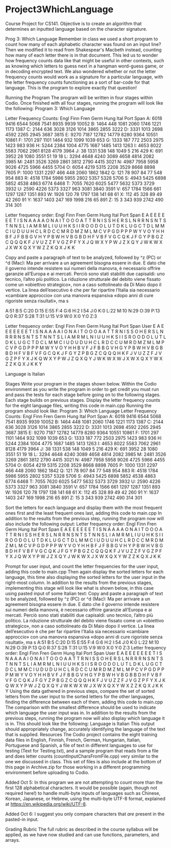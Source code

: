 # Project3WhichLanguage
Course Project for CS141. Objective is to create an algorithm that determines an inputted language based on the character signature. 

Prog 3: Which Language
Remember in class we used a short program to count how many of each alphabetic character was found on an input line?  Then we modified it to read from Shakespear's Macbeth instead, counting how many of each letter there is in that document.  This led us to wonder how frequency counts data like that might be useful in other contexts, such as knowing which letters to guess next in a hangman word-guess game, or in decoding encrypted text.  We also wondered whether or not the letter frequency counts would work as a signature for a particular language, with the letter frequency counts functioning as a sort of bar-code for that language.  This is the program to explore exactly that question!

Running the Program
The program will be written in four stages within Codio.  Once finished with all four stages, running the program will look like the following:
Program 3: Which Language

Letter Frequency Counts:
     Engl  Finn  Fren  Germ  Hung  Ital  Port  Span
A:   6018  9416  6544  5068  7541  8935  9939 10052
B:   1464   448  1081  2060  1746  1221  1173  1387
C:   2144   636  3028  3126  1014  3865  2855  3222
D:   3331  1013  2698  4592  2265  2945  3687  3815
E:   9270  7187 12782 14779  8280  9364 10551 10861
F:   1701   297  1101  1464   932  1099  1039   653
G:   1333   187   772  2503  2975  1423   983   936
H:   5244  2384  1004  4775  1687  1485  1413  1263
I:   4653  8022  5583  7062  2961  8128  4179  3964
J:     38  1331   538   148  1049     5   216   429
K:    691  3952    28  1080  3551    51    19    18
L:   3294  4648  4240  3089  4658  4814  2082  3985
M:   2481  3526  3269  2861  3812  2790  4415  3021
N:   4987  7958  5958  9026  4725  5966  4455  5704
O:   6054  4219  5315  2208  3529  8668  8898  7605
P:   1000  1331  2297   466   448  2060  1862  1842
Q:    121    78   907    84    77   548   954   883
R:   4518  1784  5986  5955  2802  5357  5328  5706
S:   4943  5425  6898  5852  4538  4863  6774  6468
T:   7055  7620  6025  5477  5632  5373  3729  3932
U:   2590  4226  5373  3327   963  3081  3840  3591
V:    657  1784  1566   661  1297  1287  1351   893
W:   1926   120    78  1797   138   141    68    61
X:    112    45   328    89    49    42   260    91
Y:   1637  1403   247   169  1998   216    65   891
Z:     15     3   343   939  2742   490   314   301

Letter frequency order:
     Engl  Finn  Fren  Germ  Hung  Ital  Port  Span
	E     A     E     E     E     E     E     E
	T     I     S     N     A     A     A     A
	O     N     A     I     T     O     O     O
	A     T     T     R     N     I     S     S
	H     E     R     S     L     N     R     R
	N     S     N     T     S     T     N     N
	S     L     I     A     M     R     M     L
	I     U     U     H     K     S     I     I
	R     O     O     D     O     L     U     T
	D     K     L     U     G     C     T     D
	L     M     M     C     I     U     D     U
	U     H     C     L     R     D     C     C
	M     R     D     M     Z     M     L     M
	C     V     P     G     D     P     P     P
	W     Y     V     O     Y     H     H     B
	F     J     F     B     B     G     V     H
	Y     P     B     W     H     V     B     G
	B     D     H     F     V     B     F     V
	G     C     Q     K     J     F     G     Y
	P     B     G     Z     C     Q     Q     Q
	K     F     J     V     U     Z     Z     F
	V     G     Z     P     F     Y     X     J
	Q     W     X     Y     P     W     J     Z
	X     Q     Y     J     W     K     W     X
	J     X     W     X     Q     X     Y     W
	Z     Z     K     Q     X     J     K     K

Copy and paste a paragraph of text to be analyzed, followed by ^z (PC) or ^d (Mac): 
Ma per arrivare a un agreement bisogna essere in due. E dato che il governo intende resistere sui numeri 
della manovra, è necessario offrire garanzie all’Europa e ai mercati. Perciò sono stati stabiliti due 
capisaldi: uno tecnico, l’altro più politico. La riduzione strutturale del debito viene fissato come un 
«obiettivo strategico», non a caso sottolineato da Di Maio dopo il vertice. La linea dell’esecutivo è 
che per far ripartire l’Italia sia necessario «cambiare approccio» con una manovra espansiva «dopo anni 
di cure rigoriste senza risultati», ma s

A:51 B:5 C:20 D:15 E:55 F:4 G:6 H:2 I:54 J:0 K:0 L:22 M:10 N:29 O:39 P:13 Q:0 R:37 S:28 T:31 U:15 V:9 W:0 X:0 Y:0 Z:3 

Letter frequency order:
           Engl  Finn  Fren  Germ  Hung  Ital  Port  Span  User
	E     A     E     E     E     E     E     E     E
	T     I     S     N     A     A     A     A     I
	O     N     A     I     T     O     O     O     A
	A     T     T     R     N     I     S     S     O
	H     E     R     S     L     N     R     R     R
	N     S     N     T     S     T     N     N     T
	S     L     I     A     M     R     M     L     N
	I     U     U     H     K     S     I     I     S
	R     O     O     D     O     L     U     T     L
	D     K     L     U     G     C     T     D     C
	L     M     M     C     I     U     D     U     D
	U     H     C     L     R     D     C     C     U
	M     R     D     M     Z     M     L     M     P
	C     V     P     G     D     P     P     P     M
	W     Y     V     O     Y     H     H     B     V
	F     J     F     B     B     G     V     H     G
	Y     P     B     W     H     V     B     G     B
	B     D     H     F     V     B     F     V     F
	G     C     Q     K     J     F     G     Y     Z
	P     B     G     Z     C     Q     Q     Q     H
	K     F     J     V     U     Z     Z     F     J
	V     G     Z     P     F     Y     X     J     K
	Q     W     X     Y     P     W     J     Z     Q
	X     Q     Y     J     W     K     W     X     W
	J     X     W     X     Q     X     Y     W     X
	Z     Z     K     Q     X     J     K     K     Y

Language is Italian

Stages
Write your program in the stages shown below.  Within the Codio environment as you write the program in order to get credit you must run and pass the tests for each stage before going on to the following stages.  Each stage builds on previous stages.
Display the letter frequency counts for the eight language files, writing this code in main.cpp 
Running the program should look like:
Program 3: Which Language
Letter Frequency Counts:
     Engl  Finn  Fren  Germ  Hung  Ital  Port  Span
A:   6018  9416  6544  5068  7541  8935  9939 10052
B:   1464   448  1081  2060  1746  1221  1173  1387
C:   2144   636  3028  3126  1014  3865  2855  3222
D:   3331  1013  2698  4592  2265  2945  3687  3815
E:   9270  7187 12782 14779  8280  9364 10551 10861
F:   1701   297  1101  1464   932  1099  1039   653
G:   1333   187   772  2503  2975  1423   983   936
H:   5244  2384  1004  4775  1687  1485  1413  1263
I:   4653  8022  5583  7062  2961  8128  4179  3964
J:     38  1331   538   148  1049     5   216   429
K:    691  3952    28  1080  3551    51    19    18
L:   3294  4648  4240  3089  4658  4814  2082  3985
M:   2481  3526  3269  2861  3812  2790  4415  3021
N:   4987  7958  5958  9026  4725  5966  4455  5704
O:   6054  4219  5315  2208  3529  8668  8898  7605
P:   1000  1331  2297   466   448  2060  1862  1842
Q:    121    78   907    84    77   548   954   883
R:   4518  1784  5986  5955  2802  5357  5328  5706
S:   4943  5425  6898  5852  4538  4863  6774  6468
T:   7055  7620  6025  5477  5632  5373  3729  3932
U:   2590  4226  5373  3327   963  3081  3840  3591
V:    657  1784  1566   661  1297  1287  1351   893
W:   1926   120    78  1797   138   141    68    61
X:    112    45   328    89    49    42   260    91
Y:   1637  1403   247   169  1998   216    65   891
Z:     15     3   343   939  2742   490   314   301

Sort the letters for each language and display them with the most frequent ones first and the least frequent ones last, adding this code to main.cpp 
In addition to the results from the previous step, running the program now will also include the following output:
Letter frequency order:
     Engl  Finn  Fren  Germ  Hung  Ital  Port  Span
	E     A     E     E     E     E     E     E
	T     I     S     N     A     A     A     A
	O     N     A     I     T     O     O     O
	A     T     T     R     N     I     S     S
	H     E     R     S     L     N     R     R
	N     S     N     T     S     T     N     N
	S     L     I     A     M     R     M     L
	I     U     U     H     K     S     I     I
	R     O     O     D     O     L     U     T
	D     K     L     U     G     C     T     D
	L     M     M     C     I     U     D     U
	U     H     C     L     R     D     C     C
	M     R     D     M     Z     M     L     M
	C     V     P     G     D     P     P     P
	W     Y     V     O     Y     H     H     B
	F     J     F     B     B     G     V     H
	Y     P     B     W     H     V     B     G
	B     D     H     F     V     B     F     V
	G     C     Q     K     J     F     G     Y
	P     B     G     Z     C     Q     Q     Q
	K     F     J     V     U     Z     Z     F
	V     G     Z     P     F     Y     X     J
	Q     W     X     Y     P     W     J     Z
	X     Q     Y     J     W     K     W     X
	J     X     W     X     Q     X     Y     W
	Z     Z     K     Q     X     J     K     K

Prompt for user input, and count the letter frequencies for the user input, adding this code to main.cpp 
Then again display the sorted letters for each language, this time also displaying the sorted letters for the user input in the right-most column. In addition to the results from the previous stages, implementing this stage will look like what is shown below, in this case using pasted input of some Italian text:
Copy and paste a paragraph of text to be analyzed, followed by ^z (PC) or ^d (Mac): 
Ma per arrivare a un agreement bisogna essere in due. E dato che il governo intende resistere sui numeri 
della manovra, è necessario offrire garanzie all’Europa e ai mercati. Perciò sono stati stabiliti due 
capisaldi: uno tecnico, l’altro più politico. La riduzione strutturale del debito viene fissato come un 
«obiettivo strategico», non a caso sottolineato da Di Maio dopo il vertice. La linea dell’esecutivo è 
che per far ripartire l’Italia sia necessario «cambiare approccio» con una manovra espansiva «dopo anni 
di cure rigoriste senza risultati», ma s
A:51 B:5 C:20 D:15 E:55 F:4 G:6 H:2 I:54 J:0 K:0 L:22 M:10 N:29 O:39 P:13 Q:0 R:37 S:28 T:31 U:15 V:9 W:0 X:0 Y:0 Z:3 
Letter frequency order:
     Engl  Finn  Fren  Germ  Hung  Ital  Port  Span  User
	E     A     E     E     E     E     E     E     E
	T     I     S     N     A     A     A     A     I
	O     N     A     I     T     O     O     O     A
	A     T     T     R     N     I     S     S     O
	H     E     R     S     L     N     R     R     R
	N     S     N     T     S     T     N     N     T
	S     L     I     A     M     R     M     L     N
	I     U     U     H     K     S     I     I     S
	R     O     O     D     O     L     U     T     L
	D     K     L     U     G     C     T     D     C
	L     M     M     C     I     U     D     U     D
	U     H     C     L     R     D     C     C     U
	M     R     D     M     Z     M     L     M     P
	C     V     P     G     D     P     P     P     M
	W     Y     V     O     Y     H     H     B     V
	F     J     F     B     B     G     V     H     G
	Y     P     B     W     H     V     B     G     B
	B     D     H     F     V     B     F     V     F
	G     C     Q     K     J     F     G     Y     Z
	P     B     G     Z     C     Q     Q     Q     H
	K     F     J     V     U     Z     Z     F     J
	V     G     Z     P     F     Y     X     J     K
	Q     W     X     Y     P     W     J     Z     Q
	X     Q     Y     J     W     K     W     X     W
	J     X     W     X     Q     X     Y     W     X
	Z     Z     K     Q     X     J     K     K     Y
Using the data gathered in previous steps, compare the set of sorted letters from the user input to the sorted letters for the other languages, finding the difference between each of them, adding this code to main.cpp 
The comparison with the smallest difference should be used to indicate which language the user input was in.  In addition to the results from the previous steps, running the program now will also display which language it is in.  This should look like the following:
Language is Italian
This output should appropriately change, accurately identifying the language of the text that is supplied.
Resources
The Codio project contains the eight training data files in English, Finnish, French, German, Hungarian, Italian, Portuguese and Spanish, a file of text in different languages to use for testing (Text for Testing.txt), and a sample program that reads from a file and does letter counts (countInputCharsFromFile.cpp) very similar to the one we discussed in class.  This set of files is also include at the bottom of this page in Archive.zip for those working in a different programming environment before uploading to Codio.

Added Oct 5: In this program we are not attempting to count more than the first 128 alphabetical characters.  It would be possible (again, though not required here!) to handle multi-byte inputs of languages such as Chinese, Korean, Japanese, or Hebrew, using the multi-byte UTF-8 format, explained at https://en.wikipedia.org/wiki/UTF-8.

Added Oct 6: I suggest you only compare characters that *are* present in the pasted-in input.

Grading Rubric
The full rubric as described in the course syllabus will be applied, as we have now studied and can use functions, parameters, and arrays.
